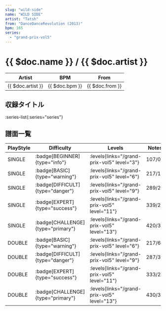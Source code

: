 ```yaml
---
slug: "wild-side"
name: "WILD SIDE"
artist: "Tatsh"
from: "DanceDanceRevolution (2013)"
bpm: 165
series:
  - "grand-prix-vol5"
---
```


# {{ $doc.name }} / {{ $doc.artist }}

|Artist|BPM|From|
|------|---|----|
|{{ $doc.artist }}|{{ $doc.bpm }}|{{ $doc.from }}|

## 収録タイトル

:series-list{:series="series"}

## 譜面一覧

|PlayStyle|Difficulty|Levels|Notes|Movie|
|---------|----------|------|-----|-----|
|SINGLE| :badge[BEGINNER]{type="info"}| :levels{links="/grand-prix-vol5" level="3"}|107/0||
|SINGLE| :badge[BASIC]{type="warning"}| :levels{links="/grand-prix-vol5" level="6"}|217/19||
|SINGLE| :badge[DIFFICULT]{type="danger"}| :levels{links="/grand-prix-vol5" level="9"}|289/2||
|SINGLE| :badge[EXPERT]{type="success"}| :levels{links="/grand-prix-vol5" level="11"}|339/21||
|SINGLE| :badge[CHALLENGE]{type="primary"}| :levels{links="/grand-prix-vol5" level="13"}|420/39||
|DOUBLE| :badge[BASIC]{type="warning"}| :levels{links="/grand-prix-vol5" level="6"}|217/6||
|DOUBLE| :badge[DIFFICULT]{type="danger"}| :levels{links="/grand-prix-vol5" level="9"}|287/3||
|DOUBLE| :badge[EXPERT]{type="success"}| :levels{links="/grand-prix-vol5" level="11"}|333/22||
|DOUBLE| :badge[CHALLENGE]{type="primary"}| :levels{links="/grand-prix-vol5" level="13"}|430/30||

